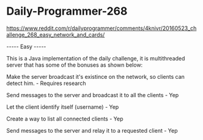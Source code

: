 # Daily-Programmer-268
https://www.reddit.com/r/dailyprogrammer/comments/4knivr/20160523_challenge_268_easy_network_and_cards/

----- Easy -----

This is a Java implementation of the daily challenge, it is multithreaded server that has some of the bonuses as shown below:

Make the server broadcast it's existince on the network, so clients can detect him. - Requires research

Send messages to the server and broadcast it to all the clients - Yep

Let the client identify itself (username) - Yep

Create a way to list all connected clients - Yep

Send messages to the server and relay it to a requested client - Yep

